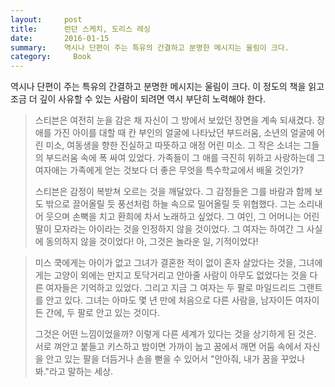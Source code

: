 ```yaml
---
layout:     post
title:      런던 스케치, 도리스 레싱
date:       2016-01-15
summary:    역시나 단편이 주는 특유의 간결하고 분명한 메시지는 울림이 크다.
category:	  Book
---
```


역시나 단편이 주는 특유의 간결하고 분명한 메시지는 울림이 크다. 이 정도의 책을 읽고 조금 더 깊이 사유할 수 있는 사람이 되려면 역시 부단히 노력해야 한다.

>스티븐은 여전히 눈을 감은 채 자신이 그 방에서 보았던 장면을 계속 되새겼다. 장애를 가진 아이를 대할 때 칸 부인의 얼굴에 나타났던 부드러움, 소년의 얼굴에 어린 미소, 여동생을 향한 진실하고 따뜻하고 애정 어린 미소. 그 작은 소녀는 그들의 부드러움 속에 폭 싸여 있었다. 가족들이 그 애를 극진히 위하고 사랑하는데 그 여자애는 가족에게 얻는 것보다 더 좋은 무엇을 특수학교에서 배울 것인가?
>
> 스티븐은 감정이 복받쳐 오르는 것을 깨달았다. 그 감정들은 그를 바람과 함께 보도 밖으로 끌어올릴 듯 풍선처럼 하늘 속으로 밀어올릴 듯 위협했다. 그는 소리내어 웃으며 손뼉을 치고 환희에 차서 노래하고 싶었다. 그 여인, 그 어머니는 어린 딸이 모자라는 아이라는 것을 인정하지 않을 것이었다. 그 여자는 하여간 그 사실에 동의하지 않을 것이었다! 아, 그것은 놀라운 일, 기적이었다!

> 미스 쿡에게는 아이가 없고 그녀가 결혼한 적이 없이 혼자 살았다는 것을, 그녀에게는 고양이 외에는 만지고 토닥거리고 안아줄 사람이 아무도 없었다는 것을 다른 여자들은 기억하고 있었다. 그리고 지금 그 여자는 두 팔로 마일드리드 그랜트를 안고 있다. 그녀는 아마도 몇 년 만에 처음으로 다른 사람을, 남자이든 여자이든 간에, 두 팔로 안고 있는 것이다.
>
> 그것은 어떤 느낌이었을까? 이렇게 다른 세계가 있다는 것을 상기하게 된 것은. 서로 껴안고 붙들고 키스하고 밤이면 가까이 눕고 꿈에서 깨면 어둠 속에서 자신을 안고 있는 팔을 더듬거나 손을 뻗을 수 있어서 "안아줘, 내가 꿈을 꾸었나 봐."라고 말하는 세상.
